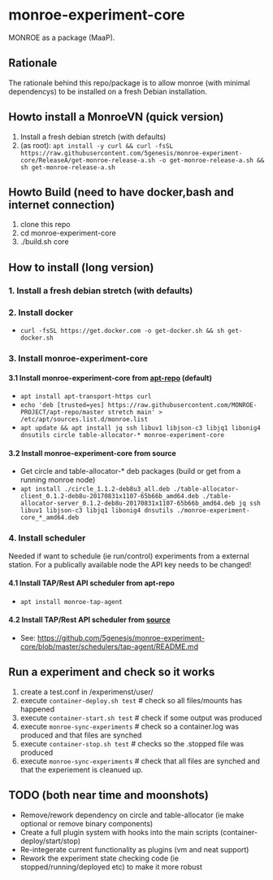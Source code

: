 # monroe-experiment-core
MONROE as a package (MaaP).

## Rationale
The rationale behind this repo/package is to allow monroe (with minimal dependencys) to be installed on a fresh Debian installation.

## Howto install a MonroeVN (quick version)
1. Install a fresh debian stretch (with defaults)
2. (as root):  ```apt install -y curl && curl -fsSL https://raw.githubusercontent.com/5genesis/monroe-experiment-core/ReleaseA/get-monroe-release-a.sh -o get-monroe-release-a.sh && sh get-monroe-release-a.sh```

## Howto Build (need to have docker,bash and internet connection)
1. clone this repo
2. cd monroe-experiment-core
3. ./build.sh core


## How to install (long version)
### 1. Install a fresh debian stretch (with defaults)
### 2. Install docker
* ```curl -fsSL https://get.docker.com -o get-docker.sh && sh get-docker.sh```
### 3. Install monroe-experiment-core
#### 3.1 Install monroe-experiment-core from [apt-repo](https://github.com/MONROE-PROJECT/apt-repo/) (default)
* ```apt install apt-transport-https curl```
* ```echo 'deb [trusted=yes] https://raw.githubusercontent.com/MONROE-PROJECT/apt-repo/master stretch main' > /etc/apt/sources.list.d/monroe.list```
* ```apt update && apt install jq ssh libuv1 libjson-c3 libjq1 libonig4 dnsutils circle table-allocator-* monroe-experiment-core```
#### 3.2 Install monroe-experiment-core from source
* Get circle and table-allocator-* deb packages (build or get from a running monroe node)
* ```apt install ./circle_1.1.2-deb8u3_all.deb ./table-allocator-client_0.1.2-deb8u-20170831x1107-65b66b_amd64.deb ./table-allocator-server_0.1.2-deb8u-20170831x1107-65b66b_amd64.deb jq ssh libuv1 libjson-c3 libjq1 libonig4 dnsutils ./monroe-experiment-core_*_amd64.deb```
### 4. Install scheduler
Needed if want to schedule (ie run/control) experiments from a external station.
For a publically available node the API key needs to be changed!
#### 4.1 Install TAP/Rest API scheduler from apt-repo
* ```apt install monroe-tap-agent```
#### 4.2 Install TAP/Rest API scheduler from [source](https://github.com/5genesis/monroe-experiment-core/blob/master/schedulers/tap-agent/)
* See: https://github.com/5genesis/monroe-experiment-core/blob/master/schedulers/tap-agent/README.md

## Run a experiment and check so it works
1. create a test.conf in /experimenst/user/
2. execute ```container-deploy.sh test``` # check so all files/mounts has happened
3. execute ```container-start.sh test``` # check if some output was produced
4. execute ```monroe-sync-experiments``` # check so a container.log was produced and that files are synched
5. execute ```container-stop.sh test``` # checks so the .stopped file was produced
6. execute ```monroe-sync-experiments``` # check that all files are synched and that the experiement is cleanued up.

## TODO (both near time and moonshots)
* Remove/rework dependency on circle and table-allocator (ie make optional or remove binary components)
* Create a full plugin system with hooks into the main scripts (container-deploy/start/stop)
* Re-integerate current functionality as plugins (vm and neat support)
* Rework the experiment state checking code (ie stopped/running/deployed etc) to make it more robust
